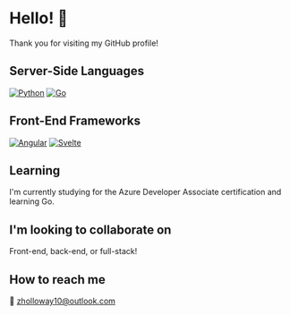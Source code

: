 # Hello! 👋

Thank you for visiting my GitHub profile! 

## Server-Side Languages

[![Python](https://img.shields.io/badge/python-3.x-blue.svg)](https://www.python.org/)
[![Go](https://img.shields.io/badge/Go-1.x-blue.svg)](https://golang.org/)

## Front-End Frameworks
[![Angular](https://img.shields.io/badge/Angular-12.x-red.svg)](https://angular.io/)
[![Svelte](https://img.shields.io/badge/Svelte-3.x-orange.svg)](https://svelte.dev/)

## Learning
I'm currently studying for the Azure Developer Associate certification and learning Go.

## I'm looking to collaborate on
Front-end, back-end, or full-stack!

## How to reach me
📧 [zholloway10@outlook.com](mailto:zholloway10@outlook.com)

<!--
**zachhollow/zachhollow** is a ✨ _special_ ✨ repository because its `README.md` (this file) appears on your GitHub profile.

Here are some ideas to get you started:

- 🔭 I’m currently working on ...
- 🌱 I’m currently learning ...
- 👯 I’m looking to collaborate on ...
- 🤔 I’m looking for help with ...
- 💬 Ask me about ...
- 📫 How to reach me: ...
- 😄 Pronouns: ...
- ⚡ Fun fact: ...
-->
